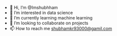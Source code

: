 - 👋 Hi, I’m @Imshubhham
- 👀 I’m interested in data science
- 🌱 I’m currently learning machine learning
- 💞️ I’m looking to collaborate on projects
- 📫 How to reach me shubhamkr93000@gamil.com

<!---
Imshubhham/Imshubhham is a ✨ special ✨ repository because its `README.md` (this file) appears on your GitHub profile.
You can click the Preview link to take a look at your changes.
--->
